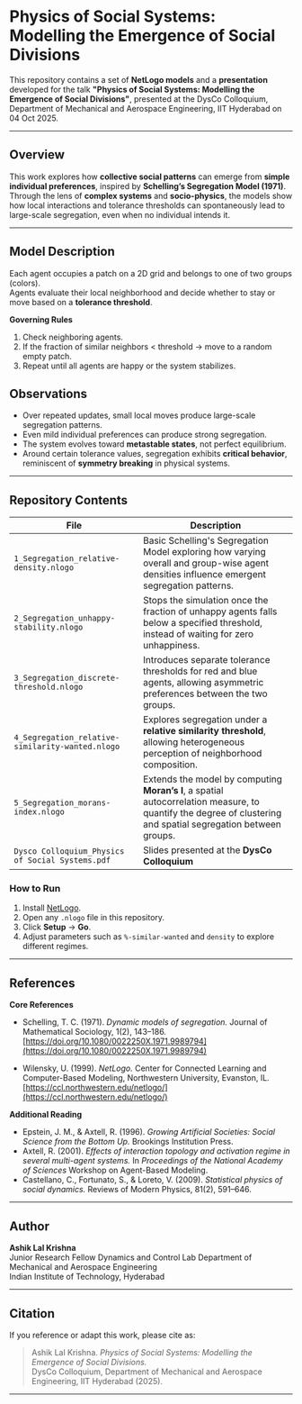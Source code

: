 # Physics of Social Systems: Modelling the Emergence of Social Divisions

This repository contains a set of **NetLogo models** and a **presentation** developed for the talk **"Physics of Social Systems: Modelling the Emergence of Social Divisions"**, presented at the DysCo Colloquium, Department of Mechanical and Aerospace Engineering, IIT Hyderabad on 04 Oct 2025.

---

## Overview

This work explores how **collective social patterns** can emerge from **simple individual preferences**, inspired by **Schelling’s Segregation Model (1971)**. Through the lens of **complex systems** and **socio-physics**, the models show how local interactions and tolerance thresholds can spontaneously lead to large-scale segregation, even when no individual intends it.

---

## Model Description

Each agent occupies a patch on a 2D grid and belongs to one of two groups (colors).  
Agents evaluate their local neighborhood and decide whether to stay or move based on a **tolerance threshold**.

**Governing Rules**
1. Check neighboring agents.  
2. If the fraction of similar neighbors < threshold → move to a random empty patch.  
3. Repeat until all agents are happy or the system stabilizes.

## Observations

- Over repeated updates, small local moves produce large-scale segregation patterns. 
- Even mild individual preferences can produce strong segregation.  
- The system evolves toward **metastable states**, not perfect equilibrium.  
- Around certain tolerance values, segregation exhibits **critical behavior**, reminiscent of **symmetry breaking** in physical systems.

---

## Repository Contents

| File | Description |
|------|--------------|
| `1_Segregation_relative-density.nlogo` | Basic Schelling's Segregation Model exploring how varying overall and group-wise agent densities influence emergent segregation patterns. |
| `2_Segregation_unhappy-stability.nlogo` | Stops the simulation once the fraction of unhappy agents falls below a specified threshold, instead of waiting for zero unhappiness.|
| `3_Segregation_discrete-threshold.nlogo` | Introduces separate tolerance thresholds for red and blue agents, allowing asymmetric preferences between the two groups. |
| `4_Segregation_relative-similarity-wanted.nlogo` | Explores segregation under a **relative similarity threshold**, allowing heterogeneous perception of neighborhood composition. |
| `5_Segregation_morans-index.nlogo` | Extends the model by computing **Moran’s I**, a spatial autocorrelation measure, to quantify the degree of clustering and spatial segregation between groups. |
| `Dysco Colloquium_Physics of Social Systems.pdf` | Slides presented at the **DysCo Colloquium**|


### How to Run

1. Install [NetLogo](https://ccl.northwestern.edu/netlogo/).  
2. Open any `.nlogo` file in this repository.  
3. Click **Setup** → **Go**.  
4. Adjust parameters such as `%-similar-wanted` and `density` to explore different regimes.

---

## References

**Core References**

- Schelling, T. C. (1971). *Dynamic models of segregation.* Journal of Mathematical Sociology, 1(2), 143–186.  
  [https://doi.org/10.1080/0022250X.1971.9989794](https://doi.org/10.1080/0022250X.1971.9989794)

- Wilensky, U. (1999). *NetLogo.* Center for Connected Learning and Computer-Based Modeling, Northwestern University, Evanston, IL.  
  [https://ccl.northwestern.edu/netlogo/](https://ccl.northwestern.edu/netlogo/)

**Additional Reading**

- Epstein, J. M., & Axtell, R. (1996). *Growing Artificial Societies: Social Science from the Bottom Up.* Brookings Institution Press.  
- Axtell, R. (2001). *Effects of interaction topology and activation regime in several multi-agent systems.* In *Proceedings of the National Academy of Sciences* Workshop on Agent-Based Modeling.  
- Castellano, C., Fortunato, S., & Loreto, V. (2009). *Statistical physics of social dynamics.* Reviews of Modern Physics, 81(2), 591–646.  

---

## Author

**Ashik Lal Krishna**  
Junior Research Fellow
Dynamics and Control Lab
Department of Mechanical and Aerospace Engineering  
Indian Institute of Technology, Hyderabad

---

## Citation

If you reference or adapt this work, please cite as:

> Ashik Lal Krishna. *Physics of Social Systems: Modelling the Emergence of Social Divisions.*  
> DysCo Colloquium, Department of Mechanical and Aerospace Engineering, IIT Hyderabad (2025).

---
